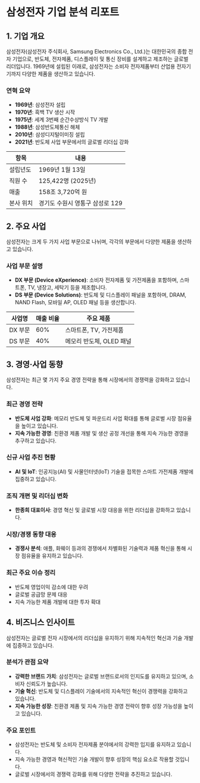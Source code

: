 # 삼성전자 기업 분석 리포트

## 1. 기업 개요
삼성전자(삼성전자 주식회사, Samsung Electronics Co., Ltd.)는 대한민국의 종합 전자 기업으로, 반도체, 전자제품, 디스플레이 및 통신 장비를 설계하고 제조하는 글로벌 리더입니다. 1969년에 설립된 이래로, 삼성전자는 소비자 전자제품부터 산업용 전자기기까지 다양한 제품을 생산하고 있습니다.

### 연혁 요약
- **1969년**: 삼성전자 설립
- **1970년**: 흑백 TV 생산 시작
- **1975년**: 세계 3번째 순간수상방식 TV 개발
- **1988년**: 삼성반도체통신 해체
- **2010년**: 삼성디지털이미징 설립
- **2021년**: 반도체 사업 부문에서의 글로벌 리더십 강화

| 항목       | 내용               |
|------------|--------------------|
| 설립년도   | 1969년 1월 13일    |
| 직원 수    | 125,422명 (2025년) |
| 매출       | 158조 3,720억 원   |
| 본사 위치  | 경기도 수원시 영통구 삼성로 129 |

## 2. 주요 사업
삼성전자는 크게 두 가지 사업 부문으로 나뉘며, 각각의 부문에서 다양한 제품을 생산하고 있습니다.

### 사업 부문 설명
- **DX 부문 (Device eXperience)**: 소비자 전자제품 및 가전제품을 포함하며, 스마트폰, TV, 냉장고, 세탁기 등을 제조합니다.
- **DS 부문 (Device Solutions)**: 반도체 및 디스플레이 패널을 포함하며, DRAM, NAND Flash, 모바일 AP, OLED 패널 등을 생산합니다.

| 사업명     | 매출 비율 | 주요 제품                     |
|------------|------------|-------------------------------|
| DX 부문    | 60%        | 스마트폰, TV, 가전제품       |
| DS 부문    | 40%        | 메모리 반도체, OLED 패널     |

## 3. 경영·사업 동향
삼성전자는 최근 몇 가지 주요 경영 전략을 통해 시장에서의 경쟁력을 강화하고 있습니다.

### 최근 경영 전략
- **반도체 사업 강화**: 메모리 반도체 및 파운드리 사업 확대를 통해 글로벌 시장 점유율을 높이고 있습니다.
- **지속 가능한 경영**: 친환경 제품 개발 및 생산 공정 개선을 통해 지속 가능한 경영을 추구하고 있습니다.

### 신규 사업 추진 현황
- **AI 및 IoT**: 인공지능(AI) 및 사물인터넷(IoT) 기술을 접목한 스마트 가전제품 개발에 집중하고 있습니다.

### 조직 개편 및 리더십 변화
- **한종희 대표이사**: 경영 혁신 및 글로벌 시장 대응을 위한 리더십을 강화하고 있습니다.

### 시장/경쟁 동향 대응
- **경쟁사 분석**: 애플, 화웨이 등과의 경쟁에서 차별화된 기술력과 제품 혁신을 통해 시장 점유율을 유지하고 있습니다.

### 최근 주요 이슈 정리
- 반도체 영업이익 감소에 대한 우려
- 글로벌 공급망 문제 대응
- 지속 가능한 제품 개발에 대한 투자 확대

## 4. 비즈니스 인사이트
삼성전자는 글로벌 전자 시장에서의 리더십을 유지하기 위해 지속적인 혁신과 기술 개발에 집중하고 있습니다. 

### 분석가 관점 요약
- **강력한 브랜드 가치**: 삼성전자는 글로벌 브랜드로서의 인지도를 유지하고 있으며, 소비자 신뢰도가 높습니다.
- **기술 혁신**: 반도체 및 디스플레이 기술에서의 지속적인 혁신이 경쟁력을 강화하고 있습니다.
- **지속 가능한 성장**: 친환경 제품 및 지속 가능한 경영 전략이 향후 성장 가능성을 높이고 있습니다.

### 주요 포인트
- 삼성전자는 반도체 및 소비자 전자제품 분야에서의 강력한 입지를 유지하고 있습니다.
- 지속 가능한 경영과 혁신적인 기술 개발이 향후 성장의 핵심 요소로 작용할 것입니다.
- 글로벌 시장에서의 경쟁력 강화를 위해 다양한 전략을 추진하고 있습니다.